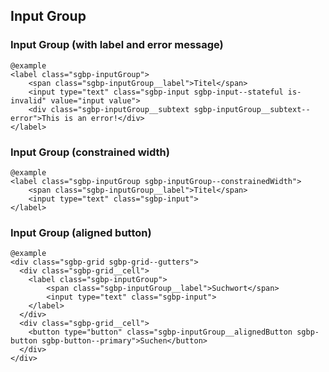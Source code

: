 ## Input Group

### Input Group (with label and error message)
  
    @example
    <label class="sgbp-inputGroup">
        <span class="sgbp-inputGroup__label">Titel</span>
        <input type="text" class="sgbp-input sgbp-input--stateful is-invalid" value="input value">
        <div class="sgbp-inputGroup__subtext sgbp-inputGroup__subtext--error">This is an error!</div>
    </label>


### Input Group (constrained width)
  
    @example
    <label class="sgbp-inputGroup sgbp-inputGroup--constrainedWidth">
        <span class="sgbp-inputGroup__label">Titel</span>
        <input type="text" class="sgbp-input">
    </label>
### Input Group (aligned button)
  
    @example
    <div class="sgbp-grid sgbp-grid--gutters">
      <div class="sgbp-grid__cell">
        <label class="sgbp-inputGroup">
            <span class="sgbp-inputGroup__label">Suchwort</span>
            <input type="text" class="sgbp-input">
        </label>
      </div>
      <div class="sgbp-grid__cell">
        <button type="button" class="sgbp-inputGroup__alignedButton sgbp-button sgbp-button--primary">Suchen</button>
      </div>
    </div>
